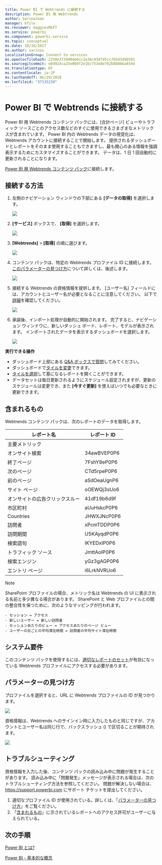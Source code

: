 ```yaml
---
title: Power BI で Webtrends に接続する
description: Power BI 用 Webtrends
author: SarinaJoan
manager: kfile
ms.reviewer: maggiesMSFT
ms.service: powerbi
ms.component: powerbi-service
ms.topic: conceptual
ms.date: 10/16/2017
ms.author: sarinas
LocalizationGroup: Connect to services
ms.openlocfilehash: 2250e3739904e6cc1e36c03df45cc765d3d9b591
ms.sourcegitcommit: e8d924ca25e060f2e1bc753e8e762b88066a0344
ms.translationtype: HT
ms.contentlocale: ja-JP
ms.lasthandoff: 06/29/2018
ms.locfileid: "37135239"
---
```

# <a name="connect-to-webtrends-with-power-bi"></a>Power BI で Webtrends に接続する
Power BI 用 Webtrends コンテンツ パックには、[合計ページ] ビューやトラフィック ソースごとのアクセス数などのすぐに使用できるさまざまなメトリックスが含まれています。 Power BI 内の Webtrends データの視覚化は、Webtrends アカウントに接続することで開始します。 提供されるダッシュボードとレポートをそのまま使用することもできますし、最も関心のある情報を強調表示するためにカスタマイズすることができます。  データは、1 日 1 回自動的に更新されることになります。

[Power BI 用 Webtrends コンテンツ パック](https://app.powerbi.com/getdata/services/webtrends)に接続します。

## <a name="how-to-connect"></a>接続する方法
1. 左側のナビゲーション ウィンドウの下部にある **[データの取得]** を選択します。
   
   ![](media/service-connect-to-webtrends/getdata3.png)
2. **[サービス]** ボックスで、 **[取得]** を選択します。
   
   ![](media/service-connect-to-webtrends/services.png)
3. **[Webtrends]** \> **[取得]** の順に選びます。
   
   ![](media/service-connect-to-webtrends/webtrends.png)
4. コンテンツ パックは、特定の Webtrends プロファイル ID に接続します。 [このパラメーターの見つけ方](#FindingParams)について詳しくは、後述します。
   
   ![](media/service-connect-to-webtrends/parameters.png)
5. 接続する Webtrends の資格情報を提供します。 [ユーザー名] フィールドには、アカウントとユーザー名が必要となることに注意してください。 以下で[詳細](#FindingParams)を確認してください。
   
   ![](media/service-connect-to-webtrends/creds.png)
6. 承諾後、インポート処理が自動的に開始されます。 完了すると、ナビゲーション ウィンドウに、新しいダッシュ ボード、レポート、モデルが表示されます。 インポートされたデータを表示するダッシュボードを選択します。
   
   ![](media/service-connect-to-webtrends/dashboard.png)

**実行できる操作**

* ダッシュボード上部にある [Q&A ボックスで質問](power-bi-q-and-a.md)してみてください。
* ダッシュボードで[タイルを変更](service-dashboard-edit-tile.md)できます。
* [タイルを選択](service-dashboard-tiles.md)して基になるレポートを開くことができます。
* データセットは毎日更新されるようにスケジュール設定されますが、更新のスケジュールは変更でき、また **[今すぐ更新]** を使えばいつでも必要なときに更新できます。

## <a name="whats-included"></a>含まれるもの
<a name="Included"></a>

Webtrends コンテンツ パックは、次のレポートのデータを取得します。  

| レポート名 | レポート ID |
| --- | --- |
| 主要メトリック | |
| オンサイト検索 |34awBVEP0P6 |
| 終了ページ |7FshY8eP0P6 |
| 次のページ |CTd5rpeP0P6 |
| 前のページ |aSdOeaUgnP6 |
| サイト ページ |oOEWQj3sUo6 |
| オンサイトの広告クリックスルー |41df19b6d9f |
| 市区町村 |aUuHskcP0P6 |
| Countries |JHWXJNcP0P6 |
| 訪問者 |xPcmTDDP0P6 |
| 訪問期間 |U5KAyqdP0P6 |
| 検索語句 |IKYEDxIP0P6 |
| トラフィック ソース |JmttAoIP0P6 |
| 検索エンジン |yGz3gAGP0P6 |
| エントリ ページ |i6LrkNVRUo6 |

>[!NOTE]
>SharePoint プロファイルの場合、メトリック名は Webtrends の UI に表示される名前と多少異なる場合があります。 SharePoint と Web プロファイルとの間の整合性を保つために、次のようなマッピングが行われます。   

    - セッション = アクセス  
    - 新しいユーザー = 新しい訪問者  
    - セッションあたりのビュー = アクセスあたりのページ ビュー  
    - ユーザーの日ごとの平均滞在時間 = 訪問者の平均サイト滞在時間  

## <a name="system-requirements"></a>システム要件
このコンテンツ パックを使用するには、[適切なレポートのセット](#Included)が有効になっている Webtrends プロファイルにアクセスする必要があります。

<a name="FindingParams"></a>

## <a name="finding-parameters"></a>パラメーターの見つけ方
プロファイルを選択すると、URL に Webtrends プロファイルの ID が見つかります。

![](media/service-connect-to-webtrends/webtrendsparameters.png)

資格情報は、Webtrends へのサインイン時に入力したものと同じですが、アカウントとユーザー名は同じ行で、バックスラッシュ (\) で区切ることが期待されます。

![](media/service-connect-to-webtrends/webtrendscreds.png)

## <a name="troubleshooting"></a>トラブルシューティング
資格情報を入力した後、コンテンツ パックの読み込み中に問題が発生することがあります。 読み込み中に「問題発生」メッセージが表示される場合は、次のトラブルシューティング方法を参照してください。 問題が解決しない場合は、https://support.powerbi.com にサポート チケットを提出してください。

1. 適切なプロファイル ID が使用されている。詳しくは、「[パラメーターの見つけ方](#FindingParams)」をご覧ください。
2. 「[含まれるもの](#Included)」に示されているレポートへのアクセス許可がユーザーに与えられている。

## <a name="next-steps"></a>次の手順
[Power BI とは?](power-bi-overview.md)

[Power BI - 基本的な概念](service-basic-concepts.md)

